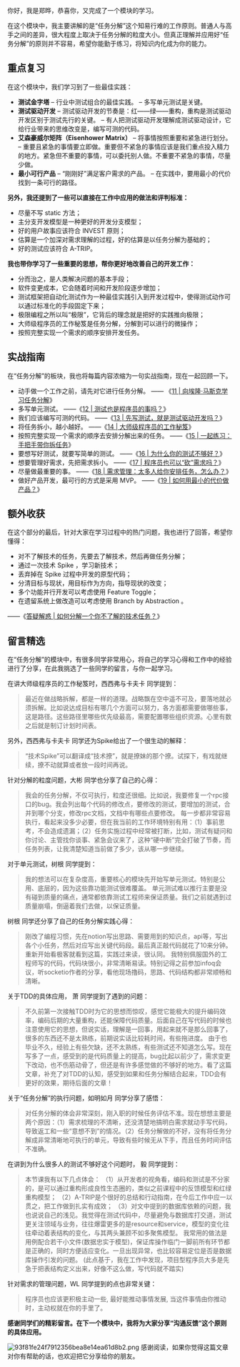 你好，我是郑晔，恭喜你，又完成了一个模块的学习。

在这个模块中，我主要讲解的是“任务分解”这个知易行难的工作原则。普通人与高手之间的差异，很大程度上取决于任务分解的粒度大小。但真正理解并应用好“任务分解”的原则并不容易，希望你能勤于练习，将知识内化成为你的能力。

## 重点复习

在这个模块中，我们学习到了一些最佳实践：

 *  **测试金字塔** 
    – 行业中测试组合的最佳实践。
    – 多写单元测试是关键。
 *  **测试驱动开发** 
    – 测试驱动开发的节奏是：红——绿——重构，重构是测试驱动开发区别于测试先行的关键。
    – 有人把测试驱动开发理解成测试驱动设计，它给行业带来的思维改变是，编写可测的代码。
 *  **艾森豪威尔矩阵（Eisenhower Matrix）** 
    – 将事情按照重要和紧急进行划分。
    – 重要且紧急的事情要立即做。重要但不紧急的事情应该是我们重点投入精力的地方。紧急但不重要的事情，可以委托别人做。不重要不紧急的事情，尽量少做。
 *  **最小可行产品** 
    – “刚刚好”满足客户需求的产品。
    – 在实践中，要用最小的代价找到一条可行的路径。

**另外，我还提到了一些可以直接在工作中应用的做法和评判标准：** 

 *  尽量不写 static 方法；
 *  主分支开发模型是一种更好的开发分支模型；
 *  好的用户故事应该符合 INVEST 原则；
 *  估算是一个加深对需求理解的过程，好的估算是以任务分解为基础的；
 *  好的测试应该符合 A-TRIP。

**我也带你学习了一些重要的思想，帮你更好地改善自己的开发工作：** 

 *  分而治之，是人类解决问题的基本手段；
 *  软件变更成本，它会随着时间和开发阶段逐步增加；
 *  测试框架把自动化测试作为一种最佳实践引入到开发过程中，使得测试动作可以通过标准化的手段固定下来；
 *  极限编程之所以叫“极限”，它背后的理念就是把好的实践推向极限；
 *  大师级程序员的工作秘笈是任务分解，分解到可以进行的微操作；
 *  按照完整实现一个需求的顺序安排开发任务。

## 实战指南

在“任务分解”的板块，我也将每篇内容浓缩为一句实战指南，现在一起回顾一下。

 *  动手做一个工作之前，请先对它进行任务分解。
    —— 《[11 | 向埃隆·马斯克学习任务分解][11 _]》
 *  多写单元测试。
    ——《[12 | 测试也是程序员的事吗？][12 _]》
 *  我们应该编写可测的代码。
    ——《[13 | 先写测试，就是测试驱动开发吗？][13 _]》
 *  将任务拆小，越小越好。
    ——《[14 | 大师级程序员的工作秘笈][13 _]》
 *  按照完整实现一个需求的顺序去安排分解出来的任务。
    ——《[15 | 一起练习：手把手带你拆任务][15 _]》
 *  要想写好测试，就要写简单的测试。
    ——《[16 | 为什么你的测试不够好？][16 _]》
 *  想要管理好需求，先把需求拆小。
    ——《[17 | 程序员也可以“砍”需求吗？][17 _]》
 *  尽量做最重要的事。
    ——《[18 | 需求管理：太多人给你安排任务，怎么办？][18 _]》
 *  做好产品开发，最可行的方式是采用 MVP。
    ——《[19 | 如何用最小的代价做产品？][19 _]》

## 额外收获

在这个部分的最后，针对大家在学习过程中的热门问题，我也进行了回答，希望你懂得：

 *  对不了解技术的任务，先要去了解技术，然后再做任务分解；
 *  通过一次技术 Spike ，学习新技术；
 *  丢弃掉在 Spike 过程中开发的原型代码；
 *  分清目标与现状，用目标作为方向，指导现状的改变；
 *  多个功能并行开发可以考虑使用 Feature Toggle；
 *  在遗留系统上做改造可以考虑使用 Branch by Abstraction 。

——《[答疑解惑 | 如何分解一个你不了解的技术任务？][Link 1]》

## 留言精选

在“任务分解”的模块中，有很多同学非常用心，将自己的学习心得和工作中的经验进行了分享，在此我挑选了一些同学的留言，与你一起学习。

在讲大师级程序员的工作秘笈时，西西弗与卡夫卡 同学提到：

> 最近在做战略拆解，都是一样的道理。战略飘在空中遥不可及，要落地就必须拆解。比如说达成目标有哪几个方面可以努力，各方面都需要做哪些事，这是路径。这些路径里哪些优先级最高，需要配置哪些组织资源。心里有数之后就是制订计划时间表。

另外，西西弗与卡夫卡 同学还为Spike给出了一个很生动的解释：

> “技术Spike”可以翻译成“技术撩”，就是撩妹的那个撩。试探下，有戏就继续，撩不动就算或者放一段时间再说。

针对分解的粒度问题，大彬 同学也分享了自己的心得：

> 我会的任务分解，不仅可执行，粒度还很细。比如说，我要修复一个rpc接口的bug。我会列出每个代码的修改点，要修改的测试，要增加的测试，合并到哪个分支，修改rpc文档，文档中有哪些点要修改。
> 每一步都非常容易执行，看起来没多少必要，但在我当前的工作环境特别有用：（1）事前思考，不会造成遗漏；（2）任务实施过程中经常被打断，比如，测试有疑问和你讨论、主管找你谈事、紧急会议来了，这种“硬中断”完全打破了节奏，而任务列表，让我清楚知道当前做了多少，该从哪一步继续。

对于单元测试，树根 同学提到：

> 我的想法可以在复杂度高，重要核心的模块先开始写单元测试。特别是公用、底层的，因为这些靠功能测试很难覆盖。
> 单元测试难以推行主要是没有碰到质量的痛点，通常都依靠测试工程师来保证质量。我们之前就遇到过质量崩塌，倒逼着我们去做，以保证质量。

树根 同学还分享了自己的任务分解实践心得：

> 刚改了编程习惯，先在notion写出思路、需要用到的知识点，api等，写出各个小任务，然后对应写出关键代码段。最后真正敲代码就花了10来分钟。
> 重新开始看极客就看到这篇，实践过来读，很认同。
> 我特别佩服国外的工程师写的代码，代码块很小，非常清晰易读。特别记得之前参加infoq会议，听socketio作者的分享，看他现场撸码，思路、代码结构都非常顺畅和清晰。

关于TDD的具体应用， 萧 同学提到了遇到的问题：

> 不久前第一次接触TDD时为它的思想而惊叹，感觉它能极大的提升编码效率，编码后期的大量重构，还能保障代码质量。后面自己在写代码的时候也注意使用它的思想，但说实话，理解是一回事，用起来就不是那么回事了，很多的东西还不是太熟练，前期说实话比较耗时间，有些拖进度。
> 由于也毕业不久，经验上有些欠缺，还不太熟练，有些测试还不知道怎么写。现在写多了一点，感受到的是代码质量上的提高，bug比起以前少了，需求变更下改动，也不伤筋动骨了，但还是有许多感觉做的不够好的地方。看了这篇文章，补充了对TDD的认知，感受到如果和任务分解结合起来，TDD会有更好的效果，期待后面的文章！

关于“任务分解”的执行问题，如明如月 同学分享了感悟：

> 对任务分解的体会非常深刻，刚入职的时候任务评估不准。现在想想主要是两个原因：（1）需求梳理的不清晰，还没清楚地搞明白需求就动手写代码，导致返工和一些“意想不到”的情况。（2）任务分解做的不好，没有将任务分解成非常清晰地可执行的单元，导致有些时候无从下手，而且任务时间评估不准确。

在讲到为什么很多人的测试不够好这个问题时， 毅 同学提到：

> 本节课我有以下几点体会：
> （1）从开发者的视角看，编码和测试是不分家的，是可以通过重构形成良性生态圈的，类似之前课程中的反馈模型和红绿重构模型；
> （2）A-TRIP是个很好的总结和行动指南，在今后工作中应一以贯之，把工作做到扎实有成效；
> （3）对文中提到的数据库依赖的问题，我也说说自己的浅见。我觉得在测试代码中，尽量避免与数据库打交道，测试更关注领域与业务，往往爆雷更多的是resource和service，模型的变化往往牵动着表结构的变化，与其两头兼顾不如多聚焦模型。
> 我常用的做法是用例配合若干小文件(数据忠实于模型)，保证库操作临门一脚前所有环节都是正确的，同时方便适应变化。一旦出现异常，也比较容易定位是否是数据库操作引发的问题。 (此点基于，我在工作中发现，项目型程序员大多是先急于把表结构定义出来，好像不这么做，写代码就不踏实)

针对需求的管理问题，WL 同学提到的点也非常关键：

> 程序员也应该更积极主动一些, 最好能推动事情发展, 当这件事情由你推动时，主动权就在你的手里了。

**感谢同学们的精彩留言。在下一个模块中，我将为大家分享“沟通反馈”这个原则的具体应用。** 

![93f81fe24f7912356bea8e14ea61d8b2.png][]
感谢阅读，如果你觉得这篇文章对你有帮助的话，也欢迎把它分享给你的朋友。



[11 _]: http://time.geekbang.org/column/article/77913
[12 _]: http://time.geekbang.org/column/article/77917
[13 _]: http://time.geekbang.org/column/article/78507
[15 _]: http://time.geekbang.org/column/article/78542
[16 _]: http://time.geekbang.org/column/article/79494
[17 _]: http://time.geekbang.org/column/article/79520
[18 _]: http://time.geekbang.org/column/article/80428
[19 _]: http://time.geekbang.org/column/article/80691
[Link 1]: http://time.geekbang.org/column/article/81515
[93f81fe24f7912356bea8e14ea61d8b2.png]: https://static001.geekbang.org/resource/image/93/b2/93f81fe24f7912356bea8e14ea61d8b2.png

